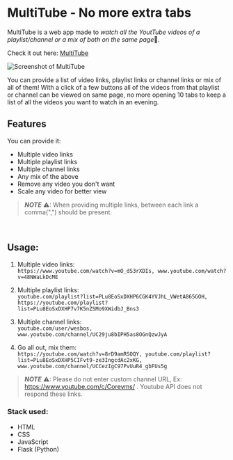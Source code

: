 # MultiTube - No more extra tabs

MultiTube is a web app made to *watch all the YoutTube videos of a playlist/channel or a mix of both on the same page*🤯.

Check it out here: [MultiTube](https://getmultitube.netlify.app/)

![Screenshot of MultiTube](https://i.imgur.com/F5m2NHA.png)

You can provide a list of video links, playlist links or channel links or mix of all of them! With a click of a few buttons all of the videos from that playlist or channel can be viewed on same page, no more opening 10 tabs to keep a list of all the videos you want to watch in an evening.

## Features

You can provide it:

- Multiple video links
- Multiple playlist links
- Multiple channel links
- Any mix of the above
- Remove any video you don't want
- Scale any video for better view

> **_NOTE_** ⚠: When providing multiple links, between each link a comma(",") should be present.

<br>

## Usage:

1. Multiple video links: <br>
   `https://www.youtube.com/watch?v=mO_dS3rXDIs, www.youtube.com/watch?v=48NWaLkDcME`

2. Multiple playlist links: <br>
   `youtube.com/playlist?list=PLu8EoSxDXHP6CGK4YVJhL_VWetA865GOH, https://youtube.com/playlist?list=PLu8EoSxDXHP7v7K5nZSMo9XWidbJ_Bns3`

3. Multiple channel links: <br>
   `youtube.com/user/wesbos, www.youtube.com/channel/UC29ju8bIPH5as8OGnQzwJyA`

4. Go all out, mix them: <br>
   `https://youtube.com/watch?v=8rD9amRSOQY, youtube.com/playlist?list=PLu8EoSxDXHP5CIFvt9-ze3IngcdAc2xKG, www.youtube.com/channel/UCCezIgC97PvUuR4_gbFUs5g`

> **_NOTE_** ⚠: Please do not enter custom channel URL, Ex: https://www.youtube.com/c/Coreyms/ . Youtube API does not respond these links.

### Stack used:

- HTML
- CSS
- JavaScript
- Flask (Python)

